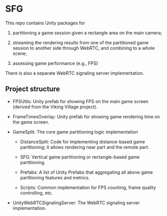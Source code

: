 # SFG

This repo contains Unity packages for 

1. partitioning a game session given a rectangle area on the main camera; 

2. streaming the rendering results from one of the partitioned game session to another side through WebRTC, and combining to a whole scene;

3. assessing game performance (e.g., FPS)

There is also a separate WebRTC signaling server implementation.

## Project structure

- FPSUtils: Unity prefab for showing FPS on the main game screen (derived from the Viking Village project).

- FrameTimesOverlay: Unity prefab for showing game rendering time on the game screen.

- GameSplit: The core game partitioning logic implementation

    - DistanceSplit: Code for implementing distance-based game partitioning;
    it allows rendering near part and the remote part.

    - SFG: Vertical game partitioning or rectangle-based game partitioning.

    - Prefabs: A list of Unity Prefabs that aggregating all above game partitioning features and metrics.

    - Scripts: Common implementation for FPS counting, frame quality controlling, etc.

- UnityWebRTCSignalingServer: The WebRTC signaling server implementation.